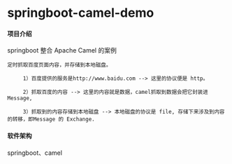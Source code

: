 # springboot-camel-demo

#### 项目介绍
springboot 整合 Apache Camel 的案例

    定时抓取百度页面内容，并存储到本地磁盘。

         1）百度提供的服务是http://www.baidu.com --> 这里的协议便是 http。

         2）抓取百度的内容 --> 这里的内容就是数据，camel抓取到数据会把它封装进 Message,

         3）抓取到的内容存储到本地磁盘 --> 本地磁盘的协议是 file, 存储下来涉及到内容的转移，即Message 的 Exchange.

#### 软件架构
springboot、camel


